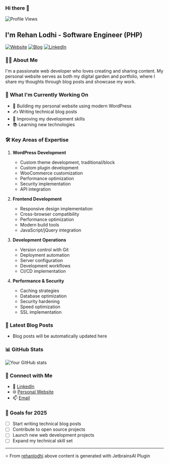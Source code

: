 ### Hi there 👋
<p>
  <img src="https://komarev.com/ghpvc/?username=rehanlodhi" alt="Profile Views">
</p>

## I'm Rehan Lodhi - Software Engineer (PHP)

[![Website](https://img.shields.io/website?label=website&style=for-the-badge&url=https://rehanlodhi.com/)](https://rehanlodhi.com)
[![Blog](https://img.shields.io/badge/blog-read%20now-green?style=for-the-badge)](https://rehanlodhi.com/blog)
[![LinkedIn](https://img.shields.io/badge/LinkedIn-Connect-blue?style=for-the-badge&logo=linkedin)](https://linkedin.com/in/rehanlodhi)

### 👨‍💻 About Me

I'm a passionate web developer who loves creating and sharing content. My personal website serves as both my digital garden and portfolio, where I share my thoughts through blog posts and showcase my work.

### 🌱 What I'm Currently Working On

- 🚀 Building my personal website using modern WordPress
- ✍️ Writing technical blog posts
- 🎯 Improving my development skills
- 📚 Learning new technologies

### 🛠️ Key Areas of Expertise

1. **WordPress Development**
    - Custom theme development, traditional/block
    - Custom plugin development
    - WooCommerce customization
    - Performance optimization
    - Security implementation
    - API integration

2. **Frontend Development**
    - Responsive design implementation
    - Cross-browser compatibility
    - Performance optimization
    - Modern build tools
    - JavaScript/jQuery integration

3. **Development Operations**
    - Version control with Git
    - Deployment automation
    - Server configuration
    - Development workflows
    - CI/CD implementation

4. **Performance & Security**
    - Caching strategies
    - Database optimization
    - Security hardening
    - Speed optimization
    - SSL implementation


### 📝 Latest Blog Posts
<!-- BLOG-POST-LIST:START -->
- Blog posts will be automatically updated here
<!-- BLOG-POST-LIST:END -->

### 📊 GitHub Stats

![Your GitHub stats](https://github-readme-stats.vercel.app/api?username=rehanlodhi&show_icons=true&theme=radical)

### 🤝 Connect with Me

- 💼 [LinkedIn](https://linkedin.com/in/rehanlodhi)
- 🌐 [Personal Website](https://rehanlodhi.com)
- 📫 [Email](mailto:rehanlodhi@live.com.com)

### 🎯 Goals for 2025

- [ ] Start writing technical blog posts
- [ ] Contribute to open source projects
- [ ] Launch new web development projects
- [ ] Expand my technical skill set

---

⭐️ From [rehanlodhi](https://github.com/rehanlodhi) above content is generated with JetbrainsAl Plugin